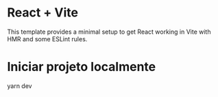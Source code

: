 # React + Vite

This template provides a minimal setup to get React working in Vite with HMR and some ESLint rules.

# Iniciar projeto localmente
yarn dev
